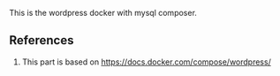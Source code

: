 This is the wordpress docker with mysql composer.

## References
1. This part is based on <https://docs.docker.com/compose/wordpress/>